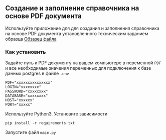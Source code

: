 ## Создание и заполнение справочника на основе PDF документа

Используйте приложение для для создания и заполнения справочника на основе PDF документа
установленного техническим заданием образца
[Обзазец файла](https://drive.google.com/file/d/1ZW_gDdWLMkTcjz8jpleRCvhu9ArWWwlS/view)

### Как установить

Задайте путь к PDF документу на вашем компьютере в переменной `PDF` и все
необходимые значения переменных для подключения к базе данных postgres в 
файле `.env`

```
PDF="ххххххххххххххх"
LOGIN="хххххххх"
PASSWORD="хххххххх"
DATABASE="хххххххх"
HOST="хххххх"
PORT="ххххх"

```
Используйте Python3. Установите зависимости 

```
pip install -r requirements.txt
```
Запустите файл `main.py`
